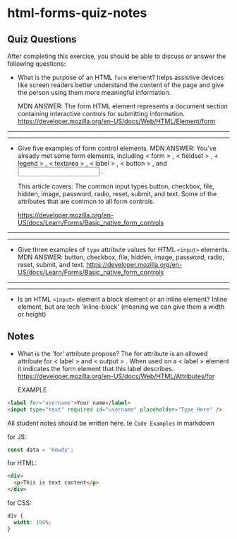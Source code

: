 # html-forms-quiz-notes

## Quiz Questions

After completing this exercise, you should be able to discuss or answer the following questions:

- What is the purpose of an HTML `form` element?
  helps assistive devices like screen readers better understand the content
  of the page and give the person using them more meaningful information.

  MDN ANSWER: The form HTML element represents a document section containing
  interactive controls for submitting information.
  https://developer.mozilla.org/en-US/docs/Web/HTML/Element/form

---

---

- Give five examples of form control elements.
  MDN ANSWER: You've already met some form elements, including < form > ,
  < fieldset > , < legend > , < textarea > , < label > , < button > ,
  and <input> .

  This article covers: The common input types button, checkbox, file,
  hidden, image, password, radio, reset, submit, and text. Some of the
  attributes that are common to all form controls.

  https://developer.mozilla.org/en-US/docs/Learn/Forms/Basic_native_form_controls

---

---

- Give three examples of `type` attribute values for HTML `<input>` elements.
  MDN ANSWER: button, checkbox, file, hidden, image, password, radio, reset, submit, and text.
  https://developer.mozilla.org/en-US/docs/Learn/Forms/Basic_native_form_controls

---

---

- Is an HTML `<input>` element a block element or an inline element?
  Inline element, but are tech 'inline-block' (meaning we can give them a width or height)

## Notes

- What is the 'for' attribute propose?
  The for attribute is an allowed attribute for < label > and < output > . When used on a < label > element it indicates the form element that this label describes.
  https://developer.mozilla.org/en-US/docs/Web/HTML/Attributes/for

  EXAMPLE

```html
<label for="username">Your name</label>
<input type="text" required id="username" placeholder="Type Here" />
```

All student notes should be written here. te `Code Examples` in markdown

for JS:

```javascript
const data = 'Howdy';
```

for HTML:

```html
<div>
  <p>This is text content</p>
</div>
```

for CSS:

```css
div {
  width: 100%;
}
```
